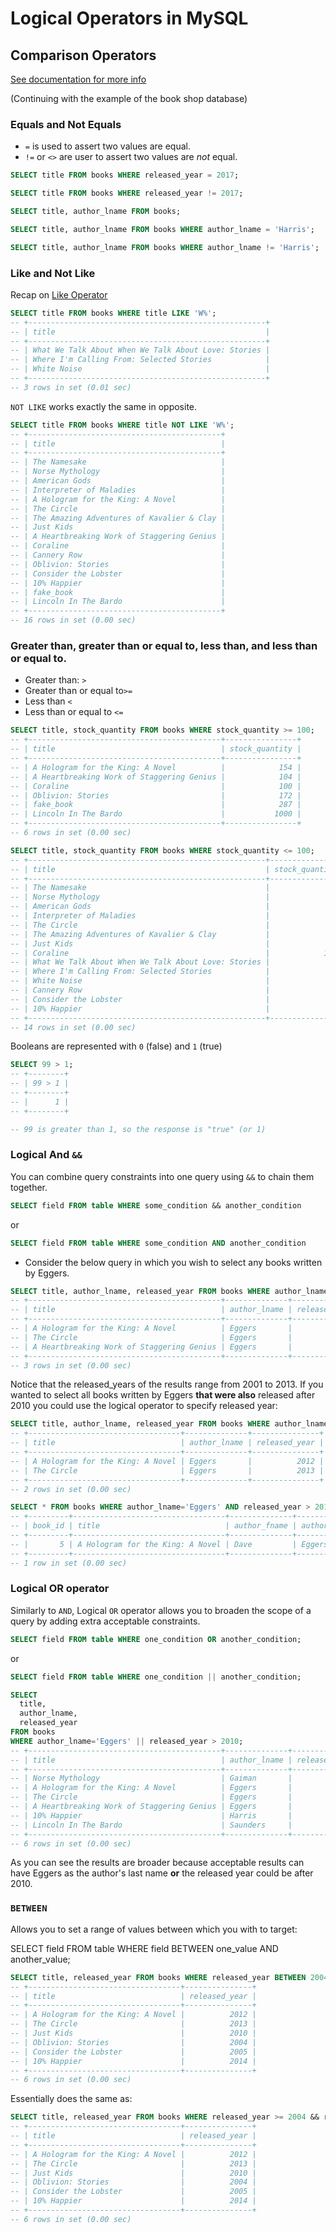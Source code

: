 # Logical Operators in MySQL


## Comparison Operators
[See documentation for more info](https://dev.mysql.com/doc/refman/8.0/en/comparison-operators.html#operator_equal)

(Continuing with the example of the book shop database)

### Equals and Not Equals

- `=` is used to assert two values are equal.
- `!=` or `<>` are user to assert two values are *not* equal.

```SQL
SELECT title FROM books WHERE released_year = 2017;

SELECT title FROM books WHERE released_year != 2017;

SELECT title, author_lname FROM books;

SELECT title, author_lname FROM books WHERE author_lname = 'Harris';

SELECT title, author_lname FROM books WHERE author_lname != 'Harris';
```

### Like and Not Like

Recap on [Like Operator](https://github.com/edgarfinn/Learning-MySQL/blob/master/4_Refining_Selections.md#like)

```SQL
SELECT title FROM books WHERE title LIKE 'W%';
-- +-----------------------------------------------------+
-- | title                                               |
-- +-----------------------------------------------------+
-- | What We Talk About When We Talk About Love: Stories |
-- | Where I'm Calling From: Selected Stories            |
-- | White Noise                                         |
-- +-----------------------------------------------------+
-- 3 rows in set (0.01 sec)
```
`NOT LIKE` works exactly the same in opposite.

```SQL
SELECT title FROM books WHERE title NOT LIKE 'W%';
-- +-------------------------------------------+
-- | title                                     |
-- +-------------------------------------------+
-- | The Namesake                              |
-- | Norse Mythology                           |
-- | American Gods                             |
-- | Interpreter of Maladies                   |
-- | A Hologram for the King: A Novel          |
-- | The Circle                                |
-- | The Amazing Adventures of Kavalier & Clay |
-- | Just Kids                                 |
-- | A Heartbreaking Work of Staggering Genius |
-- | Coraline                                  |
-- | Cannery Row                               |
-- | Oblivion: Stories                         |
-- | Consider the Lobster                      |
-- | 10% Happier                               |
-- | fake_book                                 |
-- | Lincoln In The Bardo                      |
-- +-------------------------------------------+
-- 16 rows in set (0.00 sec)
```

### Greater than, greater than or equal to, less than, and less than or equal to.

- Greater than: `>`
- Greater than or equal to`>=`
- Less than `<`
- Less than or equal to `<=`

```SQL
SELECT title, stock_quantity FROM books WHERE stock_quantity >= 100;
-- +-------------------------------------------+----------------+
-- | title                                     | stock_quantity |
-- +-------------------------------------------+----------------+
-- | A Hologram for the King: A Novel          |            154 |
-- | A Heartbreaking Work of Staggering Genius |            104 |
-- | Coraline                                  |            100 |
-- | Oblivion: Stories                         |            172 |
-- | fake_book                                 |            287 |
-- | Lincoln In The Bardo                      |           1000 |
-- +-------------------------------------------+----------------+
-- 6 rows in set (0.00 sec)

SELECT title, stock_quantity FROM books WHERE stock_quantity <= 100;
-- +-----------------------------------------------------+----------------+
-- | title                                               | stock_quantity |
-- +-----------------------------------------------------+----------------+
-- | The Namesake                                        |             32 |
-- | Norse Mythology                                     |             43 |
-- | American Gods                                       |             12 |
-- | Interpreter of Maladies                             |             97 |
-- | The Circle                                          |             26 |
-- | The Amazing Adventures of Kavalier & Clay           |             68 |
-- | Just Kids                                           |             55 |
-- | Coraline                                            |            100 |
-- | What We Talk About When We Talk About Love: Stories |             23 |
-- | Where I'm Calling From: Selected Stories            |             12 |
-- | White Noise                                         |             49 |
-- | Cannery Row                                         |             95 |
-- | Consider the Lobster                                |             92 |
-- | 10% Happier                                         |             29 |
-- +-----------------------------------------------------+----------------+
-- 14 rows in set (0.00 sec)
```

Booleans are represented with `0` (false) and `1` (true)

```SQL
SELECT 99 > 1;
-- +--------+
-- | 99 > 1 |
-- +--------+
-- |      1 |
-- +--------+

-- 99 is greater than 1, so the response is "true" (or 1)
```

### Logical And `&&`

You can combine query constraints into one query using `&&` to chain them together.

```SQL
SELECT field FROM table WHERE some_condition && another_condition
```
or
```SQL
SELECT field FROM table WHERE some_condition AND another_condition
```

- Consider the below query in which you wish to select any books written by Eggers.

```SQL
SELECT title, author_lname, released_year FROM books WHERE author_lname='Eggers';
-- +-------------------------------------------+--------------+---------------+
-- | title                                     | author_lname | released_year |
-- +-------------------------------------------+--------------+---------------+
-- | A Hologram for the King: A Novel          | Eggers       |          2012 |
-- | The Circle                                | Eggers       |          2013 |
-- | A Heartbreaking Work of Staggering Genius | Eggers       |          2001 |
-- +-------------------------------------------+--------------+---------------+
-- 3 rows in set (0.00 sec)

```
Notice that the released_years of the results range from 2001 to 2013. If you wanted to select all books written by Eggers **that were also** released after 2010 you could use the logical operator to specify released year:

```SQL
SELECT title, author_lname, released_year FROM books WHERE author_lname='Eggers' && released_year > 2010;
-- +----------------------------------+--------------+---------------+
-- | title                            | author_lname | released_year |
-- +----------------------------------+--------------+---------------+
-- | A Hologram for the King: A Novel | Eggers       |          2012 |
-- | The Circle                       | Eggers       |          2013 |
-- +----------------------------------+--------------+---------------+
-- 2 rows in set (0.00 sec)
```

```SQL
SELECT * FROM books WHERE author_lname='Eggers' AND released_year > 2010 && title LIKE '%novel%';
-- +---------+----------------------------------+--------------+--------------+---------------+----------------+-------+
-- | book_id | title                            | author_fname | author_lname | released_year | stock_quantity | pages |
-- +---------+----------------------------------+--------------+--------------+---------------+----------------+-------+
-- |       5 | A Hologram for the King: A Novel | Dave         | Eggers       |          2012 |            154 |   352 |
-- +---------+----------------------------------+--------------+--------------+---------------+----------------+-------+
-- 1 row in set (0.00 sec)
```

### Logical OR operator

Similarly to `AND`, Logical `OR` operator allows you to broaden the scope of a query by adding extra acceptable constraints.


```SQL
SELECT field FROM table WHERE one_condition OR another_condition;
```
or

```SQL
SELECT field FROM table WHERE one_condition || another_condition;
```

```SQL
SELECT
  title,
  author_lname,
  released_year
FROM books
WHERE author_lname='Eggers' || released_year > 2010;
-- +-------------------------------------------+--------------+---------------+
-- | title                                     | author_lname | released_year |
-- +-------------------------------------------+--------------+---------------+
-- | Norse Mythology                           | Gaiman       |          2016 |
-- | A Hologram for the King: A Novel          | Eggers       |          2012 |
-- | The Circle                                | Eggers       |          2013 |
-- | A Heartbreaking Work of Staggering Genius | Eggers       |          2001 |
-- | 10% Happier                               | Harris       |          2014 |
-- | Lincoln In The Bardo                      | Saunders     |          2017 |
-- +-------------------------------------------+--------------+---------------+
-- 6 rows in set (0.00 sec)
```

As you can see the results are broader because acceptable results can have Eggers as the author's last name **or** the released year could be after 2010.

### `BETWEEN`

Allows you to set a range of values between which you with to target:

SELECT field FROM table WHERE field BETWEEN one_value AND another_value;

```SQL
SELECT title, released_year FROM books WHERE released_year BETWEEN 2004 AND 2015;
-- +----------------------------------+---------------+
-- | title                            | released_year |
-- +----------------------------------+---------------+
-- | A Hologram for the King: A Novel |          2012 |
-- | The Circle                       |          2013 |
-- | Just Kids                        |          2010 |
-- | Oblivion: Stories                |          2004 |
-- | Consider the Lobster             |          2005 |
-- | 10% Happier                      |          2014 |
-- +----------------------------------+---------------+
-- 6 rows in set (0.00 sec)
```

Essentially does the same as:

```SQL
SELECT title, released_year FROM books WHERE released_year >= 2004 && released_year <= 2015;
-- +----------------------------------+---------------+
-- | title                            | released_year |
-- +----------------------------------+---------------+
-- | A Hologram for the King: A Novel |          2012 |
-- | The Circle                       |          2013 |
-- | Just Kids                        |          2010 |
-- | Oblivion: Stories                |          2004 |
-- | Consider the Lobster             |          2005 |
-- | 10% Happier                      |          2014 |
-- +----------------------------------+---------------+
-- 6 rows in set (0.00 sec)
```
